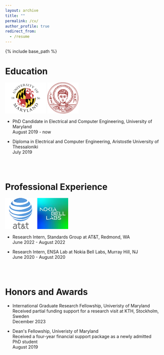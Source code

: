 ```yaml
---
layout: archive
title: ""
permalink: /cv/
author_profile: true
redirect_from:
  - /resume
---
```


{% include base_path %}

Education
======
![alt text](/images/umd-logo.png) ![alt text](/images/auth-logo.png)
* PhD Candidate in Electrical and Computer Engineering, University of Maryland <br/>
  August 2019 - now
  
* Diploma in Electrical and Computer Engineering, Aristostle University of Thessaloniki <br/>
  July 2019
<br/>
<br/>
  
Professional Experience
======
 ![alt text](/images/at&t.png) ![alt text](/images/nokia-logo.jpg)
* Research Intern, Standards Group at AT&T, Redmond, WA <br/>
  June 2022 - August 2022 <br/>
  
* Research Intern, ENSA Lab at Nokia Bell Labs, Murray Hill, NJ <br/>
  June 2020 - August 2020
<br/>
<br/>

Honors and Awards
======
* International Graduate Research Fellowship, Univeristy of Maryland <br/>
  Received partial funding support for a research visit at KTH, Stockholm, Sweden <br/>
  December 2023 <br/>

* Dean's Fellowship, Univeristy of Maryland <br/>
  Received a four-year financial support package as a newly admitted PhD student <br/>
  August 2019 <br/>
